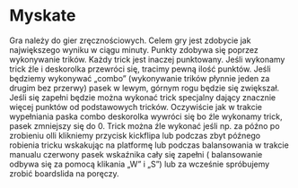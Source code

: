 # Myskate
Gra należy do gier zręcznościowych. Celem gry jest zdobycie jak największego wyniku w ciągu minuty. Punkty zdobywa się poprzez wykonywanie trików. Każdy trick jest inaczej punktowany. Jeśli wykonamy trick źle i deskorolka przewróci się, tracimy pewną ilość punktów. Jeśli będziemy wykonywać „combo” (wykonywanie trików płynnie jeden za drugim bez przerwy) pasek w lewym, górnym rogu będzie się zwiększał. Jeśli się zapełni będzie można wykonać trick specjalny dający znacznie więcej punktów od podstawowych tricków. Oczywiście jak w trakcie wypełniania paska combo deskorolka wywróci się bo źle wykonamy trick, pasek zmniejszy się do 0. Trick można źle wykonać jeśli np. za późno po zrobieniu olli klikniemy przycisk kickflipa lub podczas zbyt późnego robienia tricku wskakując na platformę lub podczas balansowania w trakcie manualu czerwony pasek wskaźnika cały się zapełni ( balansowanie odbywa się za pomocą klikania „W” i „S”) lub za wcześnie spróbujemy zrobić boardslida na poręczy. 
